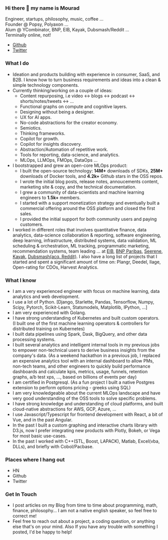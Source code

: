 ### Hi there 👋 my name is Mourad

Engineer, startups, philosophy, music, coffee ...\
Founder @ Popsy, Polyaxon ...\
Alum @ YCombinator, BNP, EIB, Kayak, Dubsmash/Reddit ...\
Terminally online, not!

- [Github](https://github.com/mmourafiq)
- [Twitter](https://twitter.com/mmourafiq)

### What I do

- Ideation and products building with experience in consumer, SaaS, and B2B. I know how to turn business requirements and ideas into a clean & simple technology components.
- Currently thinking/working on a couple of ideas:
  - Content repurposing, i.e video <-> blogs <-> podcast <-> shorts/notes/tweets <-> ...
  - Functional graphs on compute and cognitive layers.
  - Designing without being a designer.
  - UX for AI apps.
  - No-code abstractions for the creator economy.
  - Semiotics.
  - Thinking frameworks.
  - Copilot for growth.
  - Copilot for insights discovery.
  - Abstraction/Automation of repetitive work.
  - Tools for reporting, data-science, and analytics.
  - MLOps, LLMOps, FMOps, DataOps ...
- I bootstrapped and grew an open-core MLOps product:
  - I built the open-source technology: **14M+** downloads of SDKs, **25M+** downloads of Docker tools, and **4.2k+** Github stars in the OSS repos.
  - I wrote the initial blog posts, release notes, annoucements content, marketing site & copy, and the technical documentation.
  - I grew a community of data-scientists and machine learning engineers to **1.5k+** members.
  - I started with a support monetization strategy and eventually built a commercial offering around the OSS platform and closed the first sales.
  - I provided the initial support for both community users and paying customers.
- I worked in different roles that involves quantitative finance, data analytics, data-science collaboration & reporting, software engineering, deep learning, infrastructure, distributed systems, data validation, ML scheduling & orchestration, ML tracking, programmatic marketing, recommendation systems, team leading … at [EIB](https://www.eib.org/en/index.htm), [BNP Paribas](https://group.bnpparibas/en/), [Seerene](https://www.seerene.com/), [Kayak](https://www.kayak.com/), [Dubsmash(acq. Reddit)](https://www.reddit.com/). I also have a long list of projects that I started and spent a significant amount of time on: Plangr, Deedel, Ilage, Open-rating for CDOs, Harvest Analytics.

### What I know

- I am a very experienced engineer with focus on machine learning, data analytics and web development.
- I use a lot of Python. [Django, Starlette, Pandas, Tensorflow, Numpy, Scipy, Pytorch, Scikit-Learn, Statsmodels, Matplotlib, IPython, ...]
- I am very experienced with Golang.
- I have strong understanding of Kubernetes and built custom operators. (I built one of the first machine learning operators & controllers for distributed training on Kubernetes)
- I built data pipelines using Spark, Dask, BigQuery, and other data processing systems.
- I built several analytics and intelligent internal tools in my previous jobs to empower non-technical users to derive business insights from the company's data. (As a weekend hackathon in a previous job, I replaced an expensive analytics tool with an internal dashboard to allow PMs, non-tech teams, and other engineers to quickly build performance dashboards and calculate kpis, metrics, usage, funnels, retention graphs, a/b test xps, …, based on billions of events per day)
- I am certified in Postgresql. (As a fun project I built a native Postgres extension to perform options pricing - greeks using SQL)
- I am very knowledgeable about the current MLOps landscape and have very good understanding of the OSS tools to solve specific problems.
- I have strong knowledge and understanding of cloud platforms, and built cloud-native abstractions for AWS, GCP, Azure, …
- I use Javascript/Typescript for frontend development with React, a bit of Vue, and in the past Angular.
- In the past I built a custom graphing and interactive charts library with D3.js, now I prefer integrating new products with Plotly, Bokeh, or Vega for most basic use-cases.
- In the past I worked with C++(STL, Boost, LAPACK), Matlab, Excel(vba, DLLs), and briefly with Cobol/Pacbase.

### Places where I hang out

- HN
- Github
- Twitter

### Get In Touch

- I post articles on my Blog from time to time about programming, math, finance, philosophy… I am not a native english speaker, so feel free to correct me!
- Feel free to reach out about a project, a coding question, or anything else that's on your mind. Also If you have any trouble with something I posted, I'd be happy to help!
